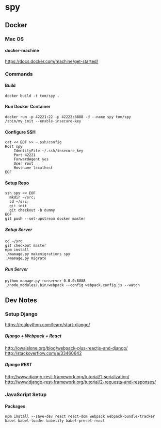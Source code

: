 spy
======
## Docker
### Mac OS
#### docker-machine
https://docs.docker.com/machine/get-started/
### Commands
#### Build
```
docker build -t tom/spy .
```
#### Run Docker Container
```
docker run -p 42221:22 -p 42222:8888 -d --name spy tom/spy /sbin/my_init --enable-insecure-key
```
#### Configure SSH
```
cat << EOF >> ~.ssh/config
Host spy
    IdentityFile ~/.ssh/insecure_key
    Port 42221
    ForwardAgent yes
    User root
    Hostname localhost
EOF
```
#### Setup Repo
```
ssh spy << EOF
  mkdir ~/src;
  cd ~/src;
  git init
  git checkout -b dummy
EOF
git push --set-upstream docker master
```
##### Setup Server
```
cd ~/src
git checkout master
npm install
./manage.py makemigrations spy
./manage.py migrate
```
##### Run Server
```
python manage.py runserver 0.0.0:8888
./node_modules/.bin/webpack --config webpack.config.js --watch
```

## Dev Notes
### Setup Django
https://realpython.com/learn/start-django/
##### Django + Webpack + React
http://owaislone.org/blog/webpack-plus-reactjs-and-django/
http://stackoverflow.com/a/33460642
##### Django REST
http://www.django-rest-framework.org/tutorial/1-serialization/
http://www.django-rest-framework.org/tutorial/2-requests-and-responses/
### JavaScript Setup
#### Packages
```
npm install --save-dev react react-dom webpack webpack-bundle-tracker babel babel-loader babelify babel-preset-react
```



